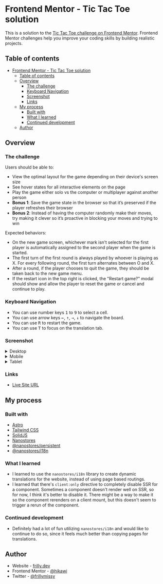 # Frontend Mentor - Tic Tac Toe solution

This is a solution to the [Tic Tac Toe challenge on Frontend Mentor](https://www.frontendmentor.io/challenges/tic-tac-toe-game-Re7ZF_E2v). Frontend Mentor challenges help you improve your coding skills by building realistic projects.

## Table of contents

- [Frontend Mentor - Tic Tac Toe solution](#frontend-mentor---tic-tac-toe-solution)
  - [Table of contents](#table-of-contents)
  - [Overview](#overview)
    - [The challenge](#the-challenge)
    - [Keyboard Navigation](#keyboard-navigation)
    - [Screenshot](#screenshot)
    - [Links](#links)
  - [My process](#my-process)
    - [Built with](#built-with)
    - [What I learned](#what-i-learned)
    - [Continued development](#continued-development)
  - [Author](#author)

## Overview

### The challenge

Users should be able to:

- View the optimal layout for the game depending on their device's screen size
- See hover states for all interactive elements on the page
- Play the game either solo vs the computer or multiplayer against another person
- **Bonus 1**: Save the game state in the browser so that it’s preserved if the player refreshes their browser
- **Bonus 2**: Instead of having the computer randomly make their moves, try making it clever so it’s proactive in blocking your moves and trying to win

Expected behaviors:

- On the new game screen, whichever mark isn't selected for the first player is automatically assigned to the second player when the game is started.
- The first turn of the first round is always played by whoever is playing as X. For every following round, the first turn alternates between O and X.
- After a round, if the player chooses to quit the game, they should be taken back to the new game menu.
- If the restart icon in the top right is clicked, the "Restart game?" modal should show and allow the player to reset the game or cancel and continue to play.

### Keyboard Navigation

- You can use number keys <kbd>1</kbd> to <kbd>9</kbd> to select a cell.
- You can use arrow keys <kbd>←</kbd>, <kbd>↑</kbd>, <kbd>→</kbd>, <kbd>↓</kbd> to navigate the board.
- You can use <kbd>R</kbd> to restart the game.
- You can use <kbd>T</kbd> to focus on the translation tab.

### Screenshot

<details>
<summary>Desktop</summary>

![Desktop](./screenshot-desktop.jpeg)

</details>

<details>
<summary>Mobile</summary>

![Mobile](./screenshot-mobile.jpeg)

</details>

<details>
<summary>Tablet</summary>

![Tablet](./screenshot-tablet.jpeg)

</details>

### Links

- [Live Site URL](https://tic-tac-toe.frilly.dev/)

## My process

### Built with

- [Astro](https://astro.build/)
- [Tailwind CSS](https://tailwindcss.com/)
- [SolidJS](https://www.solidjs.com/)
- [Nanostores](https://github.com/nanostores/nanostores)
- [@nanostores/persistent](https://github.com/nanostores/persistent)
- [@nanostores/i18n](https://github.com/nanostores/i18n)

### What I learned

- I learned to use the `nanostores/i18n` library to create dynamic translations for the website, instead of using page based routings.
- I learned that there's `client:only` directive to completely disable SSR for a component. Sometimes a component doesn't render well on SSR, so for now, I think it's better to disable it. There might be a way to make it so the component rerenders on a client mount, but this doesn't seem to trigger a rerun of the component.

### Continued development

- Definitely had a lot of fun utilizing `nanostores/i18n` and would like to continue to do so, since it feels much better than copying pages for translations.

## Author

- Website - [frilly.dev](https://frilly.dev)
- Frontend Mentor - [@hikawi](https://www.frontendmentor.io/profile/hikawi)
- Twitter - [@frillymissy](https://www.twitter.com/frillymissy)
